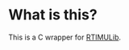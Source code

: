# What is this?

This is a C wrapper for [RTIMULib](https://github.com/richardstechnotes/RTIMULib2).
